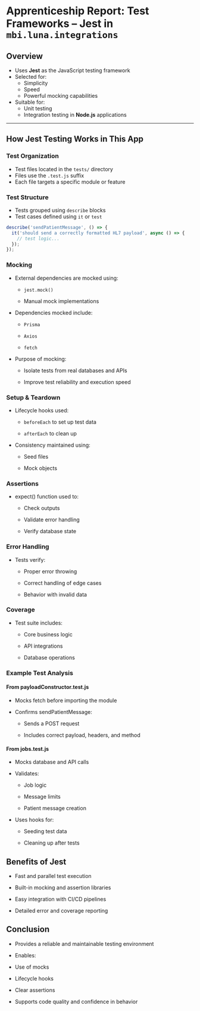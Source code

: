 # Apprenticeship Report: Test Frameworks – Jest in `mbi.luna.integrations`

## Overview

- Uses **Jest** as the JavaScript testing framework
- Selected for:
  - Simplicity
  - Speed
  - Powerful mocking capabilities
- Suitable for:
  - Unit testing
  - Integration testing in **Node.js** applications

---

## How Jest Testing Works in This App

### Test Organization

- Test files located in the `tests/` directory
- Files use the `.test.js` suffix
- Each file targets a specific module or feature

### Test Structure

- Tests grouped using `describe` blocks
- Test cases defined using `it` or `test`

```js
describe('sendPatientMessage', () => {
  it('should send a correctly formatted HL7 payload', async () => {
    // test logic...
  });
});
```

### Mocking

- External dependencies are mocked using:

  - `jest.mock()`

  - Manual mock implementations

- Dependencies mocked include:

  - `Prisma`

  - `Axios`

  - `fetch`

- Purpose of mocking:

  - Isolate tests from real databases and APIs

  - Improve test reliability and execution speed

### Setup & Teardown

- Lifecycle hooks used:

  - `beforeEach` to set up test data

  - `afterEach` to clean up

- Consistency maintained using:

  - Seed files

  - Mock objects

### Assertions

- expect() function used to:

  - Check outputs

  - Validate error handling

  - Verify database state

### Error Handling

- Tests verify:

  - Proper error throwing

  - Correct handling of edge cases

  - Behavior with invalid data

### Coverage

- Test suite includes:

  - Core business logic

  - API integrations

  - Database operations

### Example Test Analysis

#### From payloadConstructor.test.js

- Mocks fetch before importing the module

- Confirms sendPatientMessage:

  - Sends a POST request

  - Includes correct payload, headers, and method

#### From jobs.test.js

- Mocks database and API calls

- Validates:

  - Job logic

  - Message limits

  - Patient message creation

- Uses hooks for:

  - Seeding test data

  - Cleaning up after tests

## Benefits of Jest

- Fast and parallel test execution

- Built-in mocking and assertion libraries

- Easy integration with CI/CD pipelines

- Detailed error and coverage reporting

## Conclusion

- Provides a reliable and maintainable testing environment

- Enables:

- Use of mocks

- Lifecycle hooks

- Clear assertions

- Supports code quality and confidence in behavior
